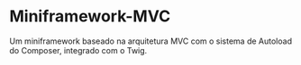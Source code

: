 # Miniframework-MVC
Um miniframework baseado na arquitetura MVC com o sistema de Autoload do Composer, integrado com o Twig.
